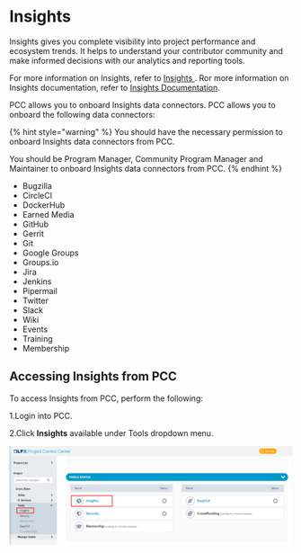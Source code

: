 # Insights

Insights gives you complete visibility into project performance and ecosystem trends. It helps to understand your contributor community and make informed decisions with our analytics and reporting tools.

For more information on Insights, refer to [Insights ](https://lfx.linuxfoundation.org/tools/insights). Ror more information on Insights documentation, refer to [Insights Documentation](https://docs.linuxfoundation.org/lfx/insights).

PCC allows you to onboard Insights data connectors. PCC allows you to onboard the following data connectors:

{% hint style="warning" %}
You should have the necessary permission to onboard Insights data connectors from PCC.

You should be Program Manager, Community Program Manager and Maintainer to onboard Insights data connectors from PCC.
{% endhint %}

* Bugzilla
* CircleCI
* DockerHub
* Earned Media
* GitHub
* Gerrit
* Git
* Google Groups
* Groups.io
* Jira
* Jenkins
* Pipermail
* Twitter
* Slack
* Wiki
* Events
* Training
* Membership

## Accessing Insights from PCC

To access Insights from PCC, perform the following:

1.Login into PCC.

2.Click **Insights** available under Tools dropdown menu.

![Insights](<../../../.gitbook/assets/Insights (1) (1) (2).png>)

